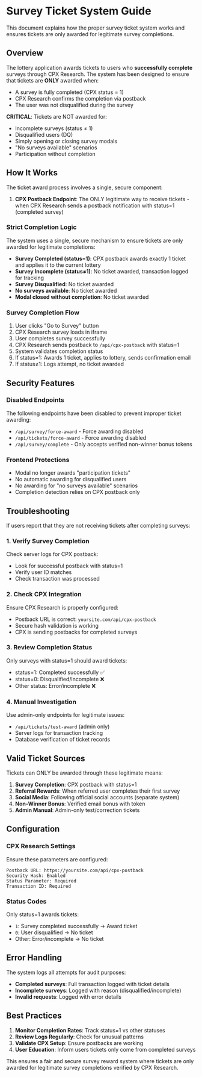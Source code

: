 # Survey Ticket System Guide

This document explains how the proper survey ticket system works and ensures tickets are only awarded for legitimate survey completions.

## Overview

The lottery application awards tickets to users who **successfully complete** surveys through CPX Research. The system has been designed to ensure that tickets are **ONLY** awarded when:

- A survey is fully completed (CPX status = 1)
- CPX Research confirms the completion via postback
- The user was not disqualified during the survey

**CRITICAL**: Tickets are NOT awarded for:
- Incomplete surveys (status ≠ 1)
- Disqualified users (DQ)
- Simply opening or closing survey modals
- "No surveys available" scenarios
- Participation without completion

## How It Works

The ticket award process involves a single, secure component:

1. **CPX Postback Endpoint**: The ONLY legitimate way to receive tickets - when CPX Research sends a postback notification with status=1 (completed survey)

### Strict Completion Logic

The system uses a single, secure mechanism to ensure tickets are only awarded for legitimate completions:

- **Survey Completed (status=1)**: CPX postback awards exactly 1 ticket and applies it to the current lottery
- **Survey Incomplete (status≠1)**: No ticket awarded, transaction logged for tracking
- **Survey Disqualified**: No ticket awarded
- **No surveys available**: No ticket awarded
- **Modal closed without completion**: No ticket awarded

### Survey Completion Flow

1. User clicks "Go to Survey" button
2. CPX Research survey loads in iframe
3. User completes survey successfully
4. CPX Research sends postback to `/api/cpx-postback` with status=1
5. System validates completion status
6. If status=1: Awards 1 ticket, applies to lottery, sends confirmation email
7. If status≠1: Logs attempt, no ticket awarded

## Security Features

### Disabled Endpoints

The following endpoints have been disabled to prevent improper ticket awarding:

- `/api/survey/force-award` - Force awarding disabled
- `/api/tickets/force-award` - Force awarding disabled  
- `/api/survey/complete` - Only accepts verified non-winner bonus tokens

### Frontend Protections

- Modal no longer awards "participation tickets"
- No automatic awarding for disqualified users
- No awarding for "no surveys available" scenarios
- Completion detection relies on CPX postback only

## Troubleshooting

If users report that they are not receiving tickets after completing surveys:

### 1. Verify Survey Completion

Check server logs for CPX postback:
- Look for successful postback with status=1
- Verify user ID matches
- Check transaction was processed

### 2. Check CPX Integration

Ensure CPX Research is properly configured:
- Postback URL is correct: `yoursite.com/api/cpx-postback`
- Secure hash validation is working
- CPX is sending postbacks for completed surveys

### 3. Review Completion Status

Only surveys with status=1 should award tickets:
- status=1: Completed successfully ✅
- status=0: Disqualified/incomplete ❌
- Other status: Error/incomplete ❌

### 4. Manual Investigation

Use admin-only endpoints for legitimate issues:
- `/api/tickets/test-award` (admin only)
- Server logs for transaction tracking
- Database verification of ticket records

## Valid Ticket Sources

Tickets can ONLY be awarded through these legitimate means:

1. **Survey Completion**: CPX postback with status=1
2. **Referral Rewards**: When referred user completes their first survey
3. **Social Media**: Following official social accounts (separate system)
4. **Non-Winner Bonus**: Verified email bonus with token
5. **Admin Manual**: Admin-only test/correction tickets

## Configuration

### CPX Research Settings

Ensure these parameters are configured:

```
Postback URL: https://yoursite.com/api/cpx-postback
Security Hash: Enabled
Status Parameter: Required
Transaction ID: Required
```

### Status Codes

Only status=1 awards tickets:
- `1`: Survey completed successfully → Award ticket
- `0`: User disqualified → No ticket  
- Other: Error/incomplete → No ticket

## Error Handling

The system logs all attempts for audit purposes:

- **Completed surveys**: Full transaction logged with ticket details
- **Incomplete surveys**: Logged with reason (disqualified/incomplete)
- **Invalid requests**: Logged with error details

## Best Practices

1. **Monitor Completion Rates**: Track status=1 vs other statuses
2. **Review Logs Regularly**: Check for unusual patterns
3. **Validate CPX Setup**: Ensure postbacks are working
4. **User Education**: Inform users tickets only come from completed surveys

This ensures a fair and secure survey reward system where tickets are only awarded for legitimate survey completions verified by CPX Research. 
